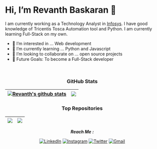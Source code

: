 # Hi, I’m Revanth Baskaran 👋

I am currently working as a Technology Analyst in [Infosys](https://www.infosys.com/). I have good knowledge of Tricentis Tosca Automation tool and Python. I am currently learning Full-Stack on my own.

- 👀 I’m interested in ... Web development
- 🌱 I’m currently learning ... Python and Javascript
- 💞️ I’m looking to collaborate on ... open source projects
- 🎯 Future Goals: To become a Full-Stack developer

<div align="center">
</br>

### GitHub Stats
| <a href="https://github.com/Revanth-Baskaran"><img align="center" src="https://github-readme-stats.vercel.app/api?username=Revanth-Baskaran&show_icons=true&include_all_commits=true&theme=chartreuse-dark&hide_border=true" alt="Revanth's github stats" /></a> | <a href="https://github.com/Revanth-Baskaran"><img align="center" src="https://github-readme-stats.vercel.app/api/top-langs/?username=Revanth&layout=compact&theme=chartreuse-dark&hide_border=true" /></a> |
| ------------- | ------------- |

### Top Repositories
| <a href="https://github.com/anuraghazra/github-readme-stats"><img align="center" src="https://github-readme-stats.vercel.app/api/pin/?username=Revanth-Baskaran&repo=hackerrank-certificates&theme=chartreuse-dark&layout=compact" /></a> | <a href="https://github.com/anuraghazra/anuraghazra.github.io"><img align="center" src="https://github-readme-stats.vercel.app/api/pin/?username=Revanth-Baskaran&repo=tosca-certifications&theme=chartreuse-dark&layout=compact" /></a> |
| ------------- | ------------- |

<strong>
  <i>Reach Me :</i>
</strong>
</br>

<a href="https://www.linkedin.com/in/revanth-baskaran/" target="_blank"><img src="https://img.shields.io/badge/LinkedIn-%230077B5.svg?&style=flat-square&logo=linkedin&logoColor=white" alt="LinkedIn"></a>
<a href="https://www.instagram.com/revanth_baskaran/" target="_blank"><img src="https://img.shields.io/badge/Instagram-%23E4405F.svg?&style=flat-square&logo=instagram&logoColor=white" alt="Instagram"></a>
<a href="https://twitter.com/RevanthBaskaran/" target="_blank"><img src="https://img.shields.io/badge/Twitter-%231DA1F2.svg?&style=flat-square&logo=twitter&logoColor=white" alt="Twitter"></a>
<a href="mailto:revanth.baskaran@gmail.com" target="_blank"><img src="https://img.shields.io/badge/Gmail-%23EA4335.svg?&style=flat-square&logo=twitter&logoColor=white" alt="Gmail"></a>
</br>
</div>
